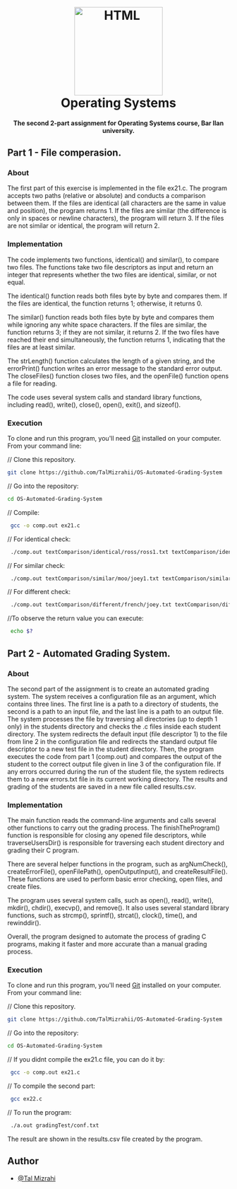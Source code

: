 <h1 align="center">
<br>
  <a href="https://github.com/TalMizrahii/OS-Automated-Grading-System"><img src="https://logodownload.org/wp-content/uploads/2022/05/linux-logo-1.png" alt="HTML" width="200"></a>
  <br>
  Operating Systems
  <br>
</h1>
<h4 align="center">The second 2-part assignment for Operating Systems course, Bar Ilan university.

## Part 1 - File comperasion.
### About
The first part of this exercise is implemented in the file ex21.c. The program accepts two paths (relative or absolute) and conducts a comparison between them. If the files are identical (all characters are the same in value and position), the program returns 1. If the files are similar (the difference is only in spaces or newline characters), the program will return 3. If the files are not similar or identical, the program will return 2.

### Implementation

The code implements two functions, identical() and similar(), to compare two files. The functions take two file descriptors as input and return an integer that represents whether the two files are identical, similar, or not equal.

The identical() function reads both files byte by byte and compares them. If the files are identical, the function returns 1; otherwise, it returns 0.

The similar() function reads both files byte by byte and compares them while ignoring any white space characters. If the files are similar, the function returns 3; if they are not similar, it returns 2. If the two files have reached their end simultaneously, the function returns 1, indicating that the files are at least similar.

The strLength() function calculates the length of a given string, and the errorPrint() function writes an error message to the standard error output. The closeFiles() function closes two files, and the openFile() function opens a file for reading.

The code uses several system calls and standard library functions, including read(), write(), close(), open(), exit(), and sizeof().

### Execution
To clone and run this program, you'll need [Git](https://git-scm.com) installed on your computer. From your command line:

// Clone this repository.
```bash
git clone https://github.com/TalMizrahii/OS-Automated-Grading-System
```
// Go into the repository:
```bash
cd OS-Automated-Grading-System
```

// Compile:
```bash
 gcc -o comp.out ex21.c
```

// For identical check:
```bash
 ./comp.out textComparison/identical/ross/ross1.txt textComparison/identical/ross/ross2.txt
```


// For similar check:
```bash
 ./comp.out textComparison/similar/moo/joey1.txt textComparison/similar/moo/joey2.txt
```


// For different check:
```bash
 ./comp.out textComparison/different/french/joey.txt textComparison/different/french/phoebe.txt
```

//To observe the return value you can execute:  
```bash
 echo $?
```

## Part 2 - Automated Grading System.
### About
The second part of the assignment is to create an automated grading system. The system receives a configuration file as an argument, which contains three lines. The first line is a path to a directory of students, the second is a path to an input file, and the last line is a path to an output file. The system processes the file by traversing all directories (up to depth 1 only) in the students directory and checks the .c files inside each student directory. The system redirects the default input (file descriptor 1) to the file from line 2 in the configuration file and redirects the standard output file descriptor to a new test file in the student directory. Then, the program executes the code from part 1 (comp.out) and compares the output of the student to the correct output file given in line 3 of the configuration file. If any errors occurred during the run of the student file, the system redirects them to a new errors.txt file in its current working directory. The results and grading of the students are saved in a new file called results.csv.

### Implementation
The main function reads the command-line arguments and calls several other functions to carry out the grading process. The finishTheProgram() function is responsible for closing any opened file descriptors, while traverseUsersDir() is responsible for traversing each student directory and grading their C program.

There are several helper functions in the program, such as argNumCheck(), createErrorFile(), openFilePath(), openOutputInput(), and createResultFile(). These functions are used to perform basic error checking, open files, and create files.

The program uses several system calls, such as open(), read(), write(), mkdir(), chdir(), execvp(), and remove(). It also uses several standard library functions, such as strcmp(), sprintf(), strcat(), clock(), time(), and rewinddir().

Overall, the program designed to automate the process of grading C programs, making it faster and more accurate than a manual grading process.


### Execution
To clone and run this program, you'll need [Git](https://git-scm.com) installed on your computer. From your command line:

// Clone this repository.
```bash
git clone https://github.com/TalMizrahii/OS-Automated-Grading-System
```
// Go into the repository:
```bash
cd OS-Automated-Grading-System
```
// If you didnt compile the ex21.c file, you can do it by:
```bash
 gcc -o comp.out ex21.c
```
// To compile the second part:
```bash
 gcc ex22.c
```

// To run the program:
```bash
 ./a.out gradingTest/conf.txt
```

The result are shown in the results.csv file created by the program.
## Author
* [@Tal Mizrahi](https://github.com/TalMizrahii)

